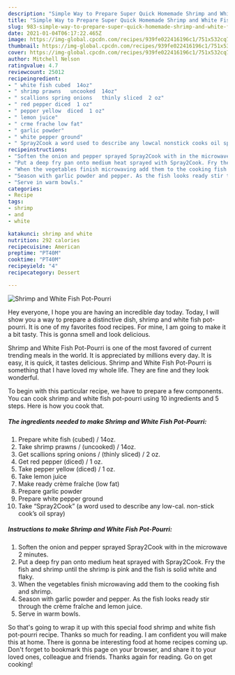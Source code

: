 ```yaml
---
description: "Simple Way to Prepare Super Quick Homemade Shrimp and White Fish Pot-Pourri"
title: "Simple Way to Prepare Super Quick Homemade Shrimp and White Fish Pot-Pourri"
slug: 983-simple-way-to-prepare-super-quick-homemade-shrimp-and-white-fish-pot-pourri
date: 2021-01-04T06:17:22.465Z
image: https://img-global.cpcdn.com/recipes/939fe022416196c1/751x532cq70/shrimp-and-white-fish-pot-pourri-recipe-main-photo.jpg
thumbnail: https://img-global.cpcdn.com/recipes/939fe022416196c1/751x532cq70/shrimp-and-white-fish-pot-pourri-recipe-main-photo.jpg
cover: https://img-global.cpcdn.com/recipes/939fe022416196c1/751x532cq70/shrimp-and-white-fish-pot-pourri-recipe-main-photo.jpg
author: Mitchell Nelson
ratingvalue: 4.7
reviewcount: 25012
recipeingredient:
- " white fish cubed  14oz"
- " shrimp prawns   uncooked  14oz"
- " scallions spring onions   thinly sliced  2 oz"
- " red pepper diced  1 oz"
- " pepper yellow  diced  1 oz"
- " lemon juice"
- " crme frache low fat"
- " garlic powder"
- " white pepper ground"
- " Spray2Cook a word used to describe any lowcal nonstick cooks oil spray"
recipeinstructions:
- "Soften the onion and pepper sprayed Spray2Cook with in the microwave 2 minutes."
- "Put a deep fry pan onto medium heat sprayed with Spray2Cook. Fry the fish and shrimp until the shrimp is pink and the fish is solid white and flaky."
- "When the vegetables finish microwaving add them to the cooking fish and shrimp."
- "Season with garlic powder and pepper. As the fish looks ready stir through the crème fraîche and lemon juice."
- "Serve in warm bowls."
categories:
- Recipe
tags:
- shrimp
- and
- white

katakunci: shrimp and white 
nutrition: 292 calories
recipecuisine: American
preptime: "PT40M"
cooktime: "PT40M"
recipeyield: "4"
recipecategory: Dessert

---
```



![Shrimp and White Fish Pot-Pourri](https://img-global.cpcdn.com/recipes/939fe022416196c1/751x532cq70/shrimp-and-white-fish-pot-pourri-recipe-main-photo.jpg)

Hey everyone, I hope you are having an incredible day today. Today, I will show you a way to prepare a distinctive dish, shrimp and white fish pot-pourri. It is one of my favorites food recipes. For mine, I am going to make it a bit tasty. This is gonna smell and look delicious.



Shrimp and White Fish Pot-Pourri is one of the most favored of current trending meals in the world. It is appreciated by millions every day. It is easy, it is quick, it tastes delicious. Shrimp and White Fish Pot-Pourri is something that I have loved my whole life. They are fine and they look wonderful.


To begin with this particular recipe, we have to prepare a few components. You can cook shrimp and white fish pot-pourri using 10 ingredients and 5 steps. Here is how you cook that.

<!--inarticleads1-->

##### The ingredients needed to make Shrimp and White Fish Pot-Pourri:

1. Prepare  white fish (cubed) / 14oz.
1. Take  shrimp prawns /  (uncooked) / 14oz.
1. Get  scallions spring onions /  (thinly sliced) / 2 oz.
1. Get  red pepper (diced) / 1 oz.
1. Take  pepper yellow  (diced) / 1 oz.
1. Take  lemon juice
1. Make ready  crème fraîche (low fat)
1. Prepare  garlic powder
1. Prepare  white pepper ground
1. Take  “Spray2Cook” (a word used to describe any low-cal. non-stick cook’s oil spray)




<!--inarticleads2-->

##### Instructions to make Shrimp and White Fish Pot-Pourri:

1. Soften the onion and pepper sprayed Spray2Cook with in the microwave 2 minutes.
1. Put a deep fry pan onto medium heat sprayed with Spray2Cook. Fry the fish and shrimp until the shrimp is pink and the fish is solid white and flaky.
1. When the vegetables finish microwaving add them to the cooking fish and shrimp.
1. Season with garlic powder and pepper. As the fish looks ready stir through the crème fraîche and lemon juice.
1. Serve in warm bowls.




So that's going to wrap it up with this special food shrimp and white fish pot-pourri recipe. Thanks so much for reading. I am confident you will make this at home. There is gonna be interesting food at home recipes coming up. Don't forget to bookmark this page on your browser, and share it to your loved ones, colleague and friends. Thanks again for reading. Go on get cooking!
